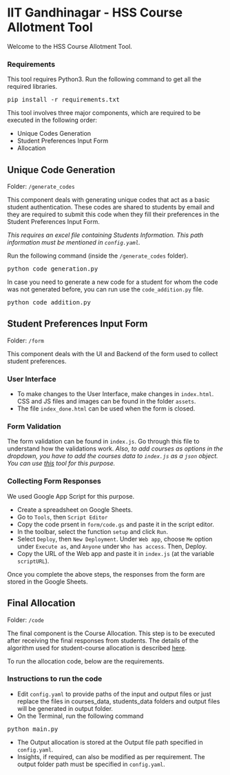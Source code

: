 # IIT Gandhinagar - HSS Course Allotment Tool
Welcome to the HSS Course Allotment Tool. 

### Requirements
This tool requires Python3. Run the following command to get all the required libraries.
<pre>
pip install -r requirements.txt
</pre>

This tool involves three major components, which are required to be executed in the following order:
- Unique Codes Generation
- Student Preferences Input Form
- Allocation

## Unique Code Generation
Folder: `/generate_codes`

This component deals with generating unique codes that act as a basic student authentication. These codes are shared to students by email and they are required to submit this code when they fill their preferences in the Student Preferences Input Form.

*This requires an excel file containing Students Information. This path information must be mentioned in `config.yaml`.*

Run the following command (inside the `/generate_codes` folder).
<pre>
python code_generation.py
</pre>

In case you need to generate a new code for a student for whom the code was not generated before, you can run use the `code_addition.py` file.
<pre>
python code_addition.py
</pre>

## Student Preferences Input Form
Folder: `/form`

This component deals with the UI and Backend of the form used to collect student preferences.
### User Interface
- To make changes to the User Interface, make changes in `index.html`. CSS and JS files and images can be found in the folder `assets`.
- The file `index_done.html` can be used when the form is closed.

### Form Validation
The form validation can be found in `index.js`. Go through this file to understand how the validations work. *Also, to add courses as options in the dropdown, you have to add the courses data to `index.js` as a `json` object. You can use [this](https://beautifytools.com/excel-to-json-converter.php) tool for this purpose.*

### Collecting Form Responses
We used Google App Script for this purpose. 
- Create a spreadsheet on Google Sheets.
- Go to `Tools`, then `Script Editor`
- Copy the code prsent in `form/code.gs` and paste it in the script editor.
- In the toolbar, select the function `setup` and click `Run`.
- Select `Deploy`, then `New Deployment`. Under `Web app`, choose `Me` option under `Execute as`, and `Anyone` under `Who has access`. Then, Deploy.
- Copy the URL of the Web app and paste it in `index.js` (at the variable `scriptURL`).

Once you complete the above steps, the responses from the form are stored in the Google Sheets.

## Final Allocation
Folder: `/code`

The final component is the Course Allocation. This step is to be executed after receiving the final responses from students. The details of the algorithm used for student-course allocation is described [here](link).

To run the allocation code, below are the requirements.

### Instructions to run the code
- Edit `config.yaml` to provide paths of the input and output files or just replace the files in courses_data, students_data folders and output files will be generated in output folder.
- On the Terminal, run the following command
<pre>
python main.py
</pre>
- The Output allocation is stored at the Output file path specified in `config.yaml`.
- Insights, if required, can also be modified as per requirement. The output folder path must be specified in `config.yaml`.